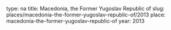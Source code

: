 type: na
title: Macedonia, the Former Yugoslav Republic of
slug: places/macedonia-the-former-yugoslav-republic-of/2013
place: macedonia-the-former-yugoslav-republic-of
year: 2013
